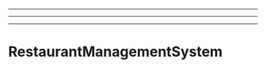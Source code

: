 -------------------------------
----------------------------------------------------------------------------------------------------
----------------------------------------------------------------------------------------------------
# RestaurantManagementSystem
